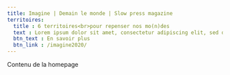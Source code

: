 ```yaml
---
title: Imagine | Demain le monde | Slow press magazine
territoires:
  title : 6 territoires<br>pour repenser nos mo(n)des
  text : Lorem ipsum dolor sit amet, consectetur adipiscing elit, sed do eiusmod tempor incididunt ut labore et dolore magna aliqua. Ut enim ad minim veniam, quis nostrud exercitation ullamco laboris nisi ut aliquip ex ea commodo consequat. 
  btn_text : En savoir plus
  btn_link : /imagine2020/
---
```


Contenu de la homepage